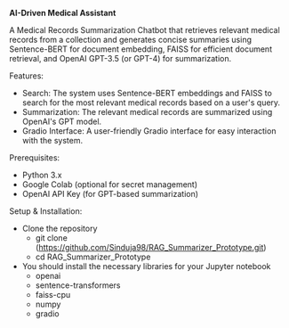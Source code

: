 
**AI-Driven Medical Assistant**

A Medical Records Summarization Chatbot that retrieves relevant medical records from a collection and generates concise summaries using Sentence-BERT for document embedding, FAISS for efficient document retrieval, and OpenAI GPT-3.5 (or GPT-4) for summarization.

Features:
- Search: The system uses Sentence-BERT embeddings and FAISS to search for the most relevant medical records based on a user's query.
- Summarization: The relevant medical records are summarized using OpenAI's GPT model.
- Gradio Interface: A user-friendly Gradio interface for easy interaction with the system.

Prerequisites:
- Python 3.x
- Google Colab (optional for secret management)
- OpenAI API Key (for GPT-based summarization)

Setup & Installation:
- Clone the repository
   - git clone (https://github.com/Sinduja98/RAG_Summarizer_Prototype.git)
   - cd RAG_Summarizer_Prototype
- You should install the necessary libraries for your Jupyter notebook
   - openai
   - sentence-transformers
   - faiss-cpu
   - numpy
   - gradio

